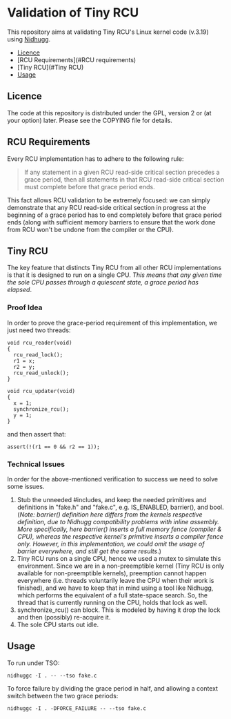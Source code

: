 Validation of Tiny RCU
======================


This repository aims at validating Tiny RCU's Linux kernel code (v.3.19) using 
[Nidhugg](https://github.com/nidhugg/nidhugg).

* [Licence](#licence)
* [RCU Requirements](#RCU requirements)
* [Tiny RCU](#Tiny RCU)
* [Usage](#Usage)

Licence
-------

The code at this repository is distributed under the GPL, version 2 or (at your option) later.
Please see the COPYING file for details.

RCU Requirements
----------------

Every RCU implementation has to adhere to the following rule:

> If any statement in a given RCU read-side critical section precedes a grace period, then
> all statements in that RCU read-side critical section must complete before that grace
> period ends.

This fact allows RCU validation to be extremely focused: we can simply demonstrate that any
RCU read-side critical section in progress at the beginning of a grace period has to end
completely before that grace period ends (along with sufficient memory barriers to ensure that
the work done from RCU won't be undone from the compiler or the CPU).

Tiny RCU
--------

The key feature that distincts Tiny RCU from all other RCU implementations is that it is designed
to run on a single CPU. *This means that any given time the sole CPU passes through a quiescent state,
a grace period has elapsed*.

### Proof Idea

In order to prove the grace-period requirement of this implementation, we just need two threads:

	void rcu_reader(void)
	{
	  rcu_read_lock();
	  r1 = x; 
	  r2 = y; 
	  rcu_read_unlock();
	}
	
	void rcu_updater(void)
	{
	  x = 1; 
	  synchronize_rcu();
	  y = 1; 
	}

and then assert that:

	assert(!(r1 == 0 && r2 == 1));

### Technical Issues

In order for the above-mentioned verification to success we need to solve some issues.

1. Stub the unneeded #includes, and keep the needed primitives and definitions in "fake.h"
and "fake.c", e.g. IS_ENABLED, barrier(), and bool.
(*Note: barrier() definition here differs from the kernels respective definition,
due to Nidhugg compatibility problems with inline assembly. More specifically, here barrier()
inserts a full memory fence (compiler & CPU), whereas the respective kernel's primitive inserts
a compiler fence only. However, in this implementation, we could omit the usage of barrier
everywhere, and still get the same results*.)
2. Tiny RCU runs on a single CPU, hence we used a mutex to simulate this environment. Since
we are in a non-preemptible kernel (Tiny RCU is only available for non-preemptible kernels),
preemption cannot happen everywhere (i.e. threads voluntarily leave the CPU when their work
is finished), and we have to keep that in mind
using a tool like Nidhugg, which performs the equivalent of a full state-space search. So,
the thread that is currently running on the CPU, holds that lock as well.
3. synchronize_rcu() can block. This is modeled by having it drop the lock and then (possibly)
re-acquire it.
4. The sole CPU starts out idle.

Usage
-----

To run under TSO:

	nidhuggc -I . -- --tso fake.c

To force failure by dividing the grace period in half, and allowing a context switch
between the two grace periods:

	nidhuggc -I . -DFORCE_FAILURE -- --tso fake.c
